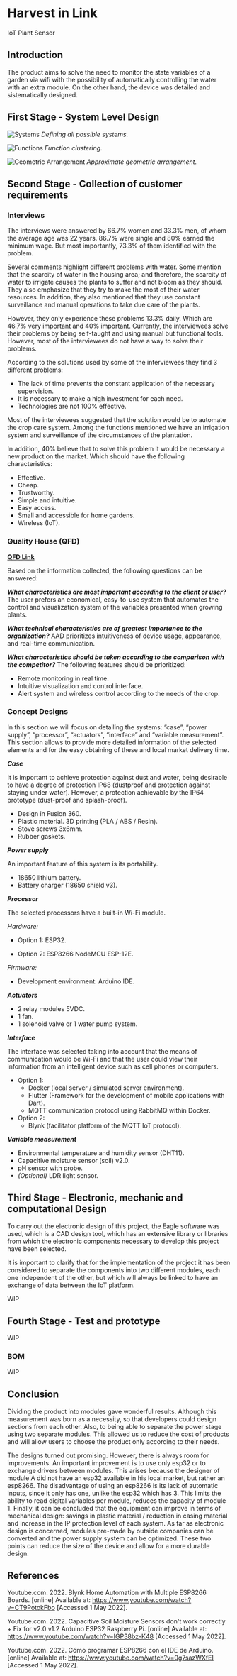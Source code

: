 # Harvest in Link
IoT Plant Sensor

## Introduction
The product aims to solve the need to monitor the state variables of a garden via wifi with the possibility of automatically controlling the water with an extra module. On the other hand, the device was detailed and sistematically designed.

## First Stage - System Level Design

![Systems](https://user-images.githubusercontent.com/60575708/162120550-7ad3462b-57a7-46d2-836e-dc2c9833f088.png)
*Defining all possible systems.*

![Functions](https://user-images.githubusercontent.com/60575708/162120905-593bfc53-1c61-4fe2-ada2-ad21438210d3.png)
*Function clustering.*

![Geometric Arrangement](https://user-images.githubusercontent.com/60575708/162121421-63a1b6df-e478-4ff3-97dc-ef822c3fb863.png)
*Approximate geometric arrangement.*

## Second Stage - Collection of customer requirements

### Interviews
The interviews were answered by 66.7% women and 33.3% men, of whom the average age was 22 years. 86.7% were single and 80% earned the minimum wage. But most importantly, 73.3% of them identified with the problem.

Several comments highlight different problems with water. Some mention that the scarcity of water in the housing area; and therefore, the scarcity of water to irrigate causes the plants to suffer and not bloom as they should. They also emphasize that they try to make the most of their water resources.
In addition, they also mentioned that they use constant surveillance and manual operations to take due care of the plants.

However, they only experience these problems 13.3% daily. Which are 46.7% very important and 40% important.
Currently, the interviewees solve their problems by being self-taught and using manual but functional tools. However, most of the interviewees do not have a way to solve their problems.

According to the solutions used by some of the interviewees they find 3 different problems:
- The lack of time prevents the constant application of the necessary supervision.
- It is necessary to make a high investment for each need.
- Technologies are not 100% effective.

Most of the interviewees suggested that the solution would be to automate the crop care system. Among the functions mentioned we have an irrigation system and surveillance of the circumstances of the plantation.

In addition, 40% believe that to solve this problem it would be necessary a new product on the market. Which should have the following characteristics:
- Effective.
- Cheap.
- Trustworthy.
- Simple and intuitive.
- Easy access.
- Small and accessible for home gardens.
- Wireless (IoT).

### Quality House (QFD)
**[QFD Link](https://udbedu-my.sharepoint.com/:x:/g/personal/vo160635_alumno_udb_edu_sv/Ed4N0Y6Tv6VBovyXYLu_prwB2Ia1L9plpPGh_5FZ8eRGlQ?rtime=h4sAStEy2kg)**


Based on the information collected, the following questions can be answered:


***What characteristics are most important according to the client or user?***
The user prefers an economical, easy-to-use system that automates the control and visualization system of the variables presented when growing plants.

***What technical characteristics are of greatest importance to the organization?***
AAD prioritizes intuitiveness of device usage, appearance, and real-time communication.

***What characteristics should be taken according to the comparison with the competitor?***
The following features should be prioritized:
- Remote monitoring in real time.
- Intuitive visualization and control interface.
- Alert system and wireless control according to the needs of the crop.

### Concept Designs
In this section we will focus on detailing the systems: “case”, “power supply”, “processor”, “actuators”, “interface” and “variable measurement”. This section allows to provide more detailed information of the selected elements and for the easy obtaining of these and local market delivery time.

***Case***

It is important to achieve protection against dust and water, being desirable to have a degree of protection IP68 (dustproof and protection against staying under water). However, a protection achievable by the IP64 prototype (dust-proof and splash-proof).

- Design in Fusion 360.
- Plastic material. 3D printing (PLA / ABS / Resin).
- Stove screws 3x6mm.
- Rubber gaskets.

***Power supply***

An important feature of this system is its portability.

- 18650 lithium battery.
- Battery charger (18650 shield v3).

***Processor***

The selected processors have a built-in Wi-Fi module.

*Hardware:*

- Option 1: ESP32.
  
- Option 2: ESP8266 NodeMCU ESP-12E.

*Firmware:*

- Development environment: Arduino IDE.

***Actuators***

- 2 relay modules 5VDC.
- 1 fan.
- 1 solenoid valve or 1 water pump system.

***Interface***

The interface was selected taking into account that the means of communication would be Wi-Fi and that the user could view their information from an intelligent device such as cell phones or computers.

- Option 1:
  - Docker (local server / simulated server environment).
  - Flutter (Framework for the development of mobile applications with Dart).
  - MQTT communication protocol using RabbitMQ within Docker.
- Option 2:
  - Blynk (facilitator platform of the MQTT IoT protocol).

***Variable measurement***

- Environmental temperature and humidity sensor (DHT11).
- Capacitive moisture sensor (soil) v2.0.
- pH sensor with probe.
- *(Optional)* LDR light sensor.

## Third Stage - Electronic, mechanic and computational Design
To carry out the electronic design of this project, the Eagle software was used, which is a CAD design tool, which has an extensive library or libraries from which the electronic components necessary to develop this project have been selected.

It is important to clarify that for the implementation of the project it has been considered to separate the components into two different modules, each one independent of the other, but which will always be linked to have an exchange of data between the IoT platform.

WIP

## Fourth Stage - Test and prototype
WIP

### BOM
WIP

## Conclusion
Dividing the product into modules gave wonderful results. Although this measurement was born as a necessity, so that developers could design sections from each other. Also, to being able to separate the power stage using two separate modules. This allowed us to reduce the cost of products and will allow users to choose the product only according to their needs.

The designs turned out promising. However, there is always room for improvements.
An important improvement is to use only esp32 or to exchange drivers between modules. This arises because the designer of module A did not have an esp32 available in his local market, but rather an esp8266. The disadvantage of using an esp8266 is its lack of automatic inputs, since it only has one, unlike the esp32 which has 3. This limits the ability to read digital variables per module, reduces the capacity of module 1.
Finally, it can be concluded that the equipment can improve in terms of mechanical design: savings in plastic material / reduction in casing material and increase in the IP protection level of each system. As far as electronic design is concerned, modules pre-made by outside companies can be converted and the power supply system can be optimized. These two points can reduce the size of the device and allow for a more durable design.

## References
Youtube.com. 2022. Blynk Home Automation with Multiple ESP8266 Boards. [online] Available at: <https://www.youtube.com/watch?v=CT9PotokFbo> [Accessed 1 May 2022].

Youtube.com. 2022. Capacitive Soil Moisture Sensors don't work correctly + Fix for v2.0 v1.2 Arduino ESP32 Raspberry Pi. [online] Available at: <https://www.youtube.com/watch?v=IGP38bz-K48> [Accessed 1 May 2022].

Youtube.com. 2022. Cómo programar ESP8266 con el IDE de Arduino. [online] Available at: <https://www.youtube.com/watch?v=0g7sazWXfEI> [Accessed 1 May 2022].


